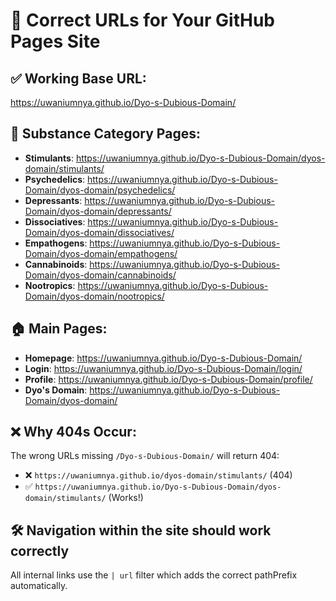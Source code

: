 # 🔗 Correct URLs for Your GitHub Pages Site

## ✅ **Working Base URL:**
https://uwaniumnya.github.io/Dyo-s-Dubious-Domain/

## 📂 **Substance Category Pages:**
- **Stimulants**: https://uwaniumnya.github.io/Dyo-s-Dubious-Domain/dyos-domain/stimulants/
- **Psychedelics**: https://uwaniumnya.github.io/Dyo-s-Dubious-Domain/dyos-domain/psychedelics/
- **Depressants**: https://uwaniumnya.github.io/Dyo-s-Dubious-Domain/dyos-domain/depressants/
- **Dissociatives**: https://uwaniumnya.github.io/Dyo-s-Dubious-Domain/dyos-domain/dissociatives/
- **Empathogens**: https://uwaniumnya.github.io/Dyo-s-Dubious-Domain/dyos-domain/empathogens/
- **Cannabinoids**: https://uwaniumnya.github.io/Dyo-s-Dubious-Domain/dyos-domain/cannabinoids/
- **Nootropics**: https://uwaniumnya.github.io/Dyo-s-Dubious-Domain/dyos-domain/nootropics/

## 🏠 **Main Pages:**
- **Homepage**: https://uwaniumnya.github.io/Dyo-s-Dubious-Domain/
- **Login**: https://uwaniumnya.github.io/Dyo-s-Dubious-Domain/login/
- **Profile**: https://uwaniumnya.github.io/Dyo-s-Dubious-Domain/profile/
- **Dyo's Domain**: https://uwaniumnya.github.io/Dyo-s-Dubious-Domain/dyos-domain/

## ❌ **Why 404s Occur:**
The wrong URLs missing `/Dyo-s-Dubious-Domain/` will return 404:
- ❌ `https://uwaniumnya.github.io/dyos-domain/stimulants/` (404)
- ✅ `https://uwaniumnya.github.io/Dyo-s-Dubious-Domain/dyos-domain/stimulants/` (Works!)

## 🛠 **Navigation within the site should work correctly** 
All internal links use the `| url` filter which adds the correct pathPrefix automatically.
